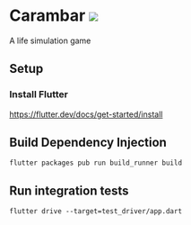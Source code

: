 # Carambar ![](https://github.com/tarbadev/carambar/workflows/Carambar%20CI/badge.svg)

A life simulation game

## Setup
### Install Flutter
https://flutter.dev/docs/get-started/install

## Build Dependency Injection
`flutter packages pub run build_runner build`

## Run integration tests
`flutter drive --target=test_driver/app.dart`

